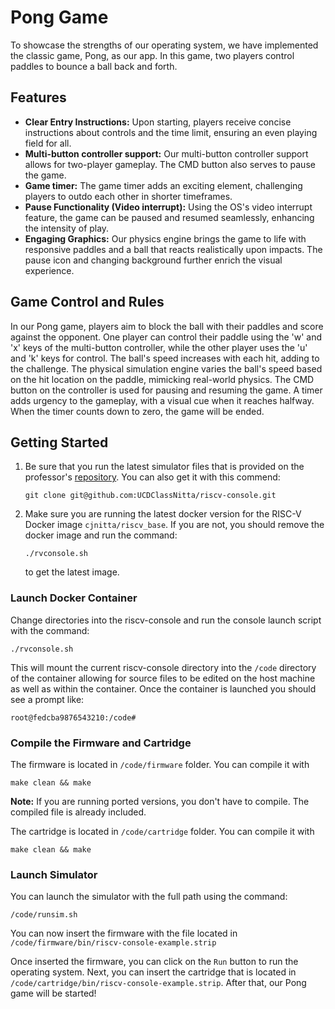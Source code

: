 
# Pong Game

To showcase the strengths of our operating system, we have implemented the classic game, Pong, as our app. In this game, two players control paddles to bounce a ball back and forth. 

## Features
- **Clear Entry Instructions:** Upon starting, players receive concise instructions about controls and the time limit, ensuring an even playing field for all.
- **Multi-button controller support:** Our multi-button controller support allows for two-player gameplay. The CMD button also serves to pause the game.
- **Game timer:** The game timer adds an exciting element, challenging players to outdo each other in shorter timeframes.
- **Pause Functionality (Video interrupt):** Using the OS's video interrupt feature, the game can be paused and resumed seamlessly, enhancing the intensity of play.
- **Engaging Graphics:** Our physics engine brings the game to life with responsive paddles and a ball that reacts realistically upon impacts. The pause icon and changing background further enrich the visual experience.

## Game Control and Rules
In our Pong game, players aim to block the ball with their paddles and score against the opponent. One player can control their paddle using the 'w' and 'x' keys of the multi-button controller, while the other player uses the 'u' and 'k' keys for control. The ball's speed increases with each hit, adding to the challenge. The physical simulation engine varies the ball's speed based on the hit location on the paddle, mimicking real-world physics. The CMD button on the controller is used for pausing and resuming the game. A timer adds urgency to the gameplay, with a visual cue when it reaches halfway. When the timer counts down to zero, the game will be ended.


## Getting Started
1. Be sure that you run the latest simulator files that is provided on the professor's [repository](https://github.com/UCDClassNitta/riscv-console). You can also get it with this commend:
    ```
    git clone git@github.com:UCDClassNitta/riscv-console.git
    ```
2. Make sure you are running the latest docker version for the RISC-V Docker image `cjnitta/riscv_base`. If you are not, you should remove the docker image and run the command:
    ```
    ./rvconsole.sh
    ```
    to get the latest image.

### Launch Docker Container
Change directories into the riscv-console and run the console launch script with the command:
```
./rvconsole.sh
```
This will mount the current riscv-console directory into the `/code` directory of the container allowing for source files to be edited on the host machine as well as within the container. Once the container is launched you should see a prompt like:
```
root@fedcba9876543210:/code#
```

### Compile the Firmware and Cartridge
The firmware is located in `/code/firmware` folder. You can compile it with
```
make clean && make
```

**Note:** If you are running ported versions, you don't have to compile. The compiled file is already included. 

The cartridge is located in `/code/cartridge` folder. You can compile it with
```
make clean && make
```

### Launch Simulator
You can launch the simulator with the full path using the command:
```
/code/runsim.sh
```
You can now insert the firmware with the file located in `/code/firmware/bin/riscv-console-example.strip`

Once inserted the firmware, you can click on the `Run` button to run the operating system. Next, you can insert the cartridge that is located in `/code/cartridge/bin/riscv-console-example.strip`. After that, our Pong game will be started!